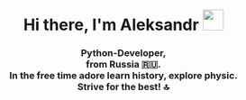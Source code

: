 <h1 align="center">Hi there, I'm Aleksandr
<img src="https://github.com/blackcater/blackcater/raw/main/images/Hi.gif" height="37"/></h1>
<h3 align="center">Python-Developer,<br> from Russia 🇷🇺.<br>
In the free time adore learn history, explore physic.<br><label>Strive for the best! &#128285 </label> </h3>